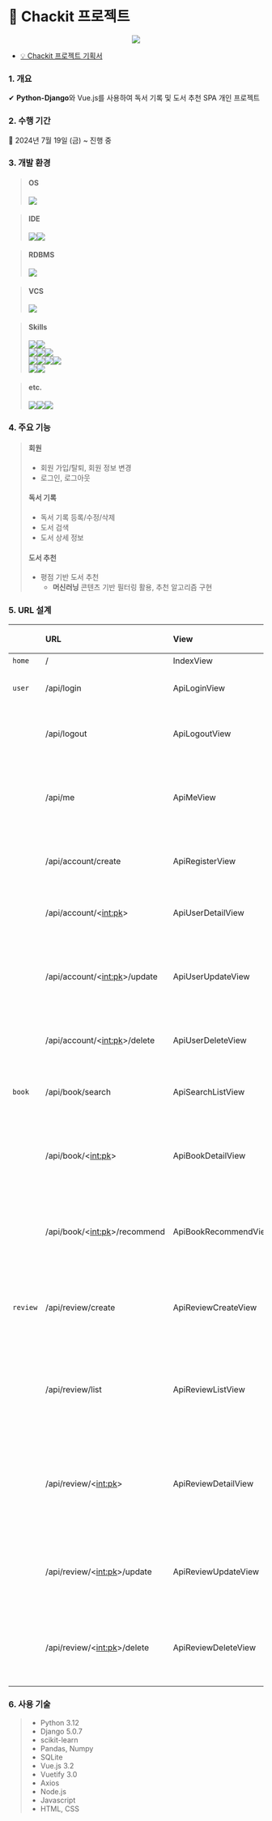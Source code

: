 # 📝 Chackit 프로젝트
<p align="center">
  <img src="https://github.com/user-attachments/assets/d96471cb-15a0-4921-8b06-13131258447a">
</p>

- [💡 Chackit 프로젝트 기획서](https://ahram-jeong.notion.site/Chack-it-138ef17d41af4200b659c7520a56dc3d?pvs=4)</br>
### 1. 개요
✔ **Python-Django**와 Vue.js를 사용하여 독서 기록 및 도서 추천 SPA 개인 프로젝트
### 2. 수행 기간
📅 2024년 7월 19일 (금) ~ 진행 중
### 3. 개발 환경
> #### OS
> <img src="https://img.shields.io/badge/windows-0078D4?style=for-the-badge&logo=windows&logoColor=white">

> #### IDE
> <img src="https://img.shields.io/badge/PyCharm-000?style=for-the-badge&logo=pycharm&logoColor=white"><img src="https://img.shields.io/badge/WebStorm-24C8D8?style=for-the-badge&logo=WebStorm&logoColor=white">

> #### RDBMS
> <img src="https://img.shields.io/badge/SQLite-%2307405e?style=for-the-badge&logo=sqlite&logoColor=white">

> #### VCS
> <img src="https://img.shields.io/badge/github-181717?style=for-the-badge&logo=github&logoColor=white">

> #### Skills
> <img src="https://img.shields.io/badge/python-3670A0?style=for-the-badge&logo=Python&logoColor=ffdd54"><img src="https://img.shields.io/badge/django-092E20?style=for-the-badge&logo=django&logoColor=white"><br/><img src="https://img.shields.io/badge/scikit--learn-F7931E?style=for-the-badge&logo=scikit-learn&logoColor=white"><img src="https://img.shields.io/badge/pandas-%23150458?style=for-the-badge&logo=pandas&logoColor=white"><img src="https://img.shields.io/badge/numpy-%23013243?style=for-the-badge&logo=numpy&logoColor=white"><br/><img src="https://img.shields.io/badge/Vue.js-4FC08D?style=for-the-badge&logo=Vue.js&logoColor=white"><img src="https://img.shields.io/badge/Vuetify-1867C0?style=for-the-badge&logo=Vuetify&logoColor=white"><img src="https://img.shields.io/badge/Node.js-339933?style=for-the-badge&logo=Node.js&logoColor=white"><img src="https://img.shields.io/badge/javascript-F7DF1E?style=for-the-badge&logo=javascript&logoColor=white"><br/><img src="https://img.shields.io/badge/html5-E34F26?style=for-the-badge&logo=html5&logoColor=white"><img src="https://img.shields.io/badge/css-1572B6?style=for-the-badge&logo=css3&logoColor=white">

> #### etc.
> <img src="https://img.shields.io/badge/postman-FF6C37?style=for-the-badge&logo=postman&logoColor=white"><img src="https://img.shields.io/badge/Anaconda-%2344A833?style=for-the-badge&logo=anaconda&logoColor=white"><img src="https://img.shields.io/badge/jupyter-%23FA0F00?style=for-the-badge&logo=jupyter&logoColor=white">
### 4. 주요 기능
> #### 회원
>- 회원 가입/탈퇴, 회원 정보 변경
>- 로그인, 로그아웃
> #### 독서 기록
>- 독서 기록 등록/수정/삭제
>- 도서 검색
>- 도서 상세 정보
> #### 도서 추천
>- 평점 기반 도서 추천
>    - **머신러닝** 콘텐츠 기반 필터링 활용, 추천 알고리즘 구현
### 5. URL 설계
|  | URL | View | 기능 |
|---|:---|:---|:---|
| `home` | / | IndexView | 홈 |
| `user` | /api/login | ApiLoginView | 로그인 |
|  | /api/logout | ApiLogoutView | 로그아웃 |
|  | /api/me | ApiMeView | 인증 정보 확인 |
|  | /api/account/create | ApiRegisterView | 회원 가입 |
|  | /api/account/<<int:pk>> | ApiUserDetailView | 회원 정보 |
|  | /api/account/<<int:pk>>/update | ApiUserUpdateView | 회원 정보 수정 |
|  | /api/account/<<int:pk>>/delete | ApiUserDeleteView | 회원 탈퇴 |
| `book` | /api/book/search | ApiSearchListView | 도서 검색 |
|  | /api/book/<<int:pk>> | ApiBookDetailView | 도서 상세 정보 |
|  | /api/book/<<int:pk>>/recommend | ApiBookRecommendView | 맞춤 도서 추천 |
| `review` | /api/review/create | ApiReviewCreateView | 독서 기록 등록 |
|  | /api/review/list | ApiReviewListView | 독서 기록 리스트 |
|  | /api/review/<<int:pk>> | ApiReviewDetailView | 독서 기록 상세 정보 |
|  | /api/review/<<int:pk>>/update | ApiReviewUpdateView | 독서 기록 수정 |
|  | /api/review/<<int:pk>>/delete | ApiReviewDeleteView | 독서 기록 삭제 |
### 6. 사용 기술
>- Python 3.12
>- Django 5.0.7
>- scikit-learn
>- Pandas, Numpy
>- SQLite
>- Vue.js 3.2
>- Vuetify 3.0
>- Axios
>- Node.js
>- Javascript
>- HTML, CSS
